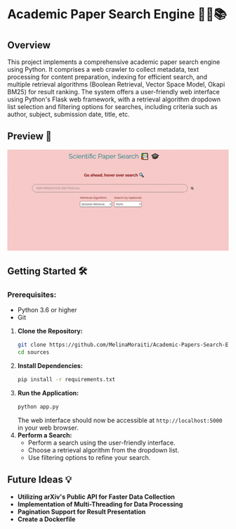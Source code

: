 # Academic Paper Search Engine 👨‍🔬📚

## Overview

This project implements a comprehensive academic paper search engine using Python. It comprises a web crawler to collect metadata, text processing for content preparation, indexing for efficient search, and multiple retrieval algorithms (Boolean Retrieval, Vector Space Model, Okapi BM25) for result ranking. The system offers a user-friendly web interface using  Python's Flask web framework, with a retrieval algorithm dropdown list selection and filtering options for searches, including criteria such as author, subject, submission date, title, etc.

## Preview 🎥
![Search Engine Preview](/app%20screenshots/SearchEngineUsage.gif)

## Getting Started 🛠️

### Prerequisites:
- Python 3.6 or higher
- Git

1. **Clone the Repository:**
     ```bash
     git clone https://github.com/MelinaMoraiti/Academic-Papers-Search-Engine.git
     cd sources
     ```
2. **Install Dependencies:**
     ```bash
     pip install -r requirements.txt
     ```
3. **Run the Application:**
     ```bash
     python app.py
     ```
     The web interface should now be accessible at `http://localhost:5000` in your web browser.
4. **Perform a Search:**
   -  Perform a search using the user-friendly interface.
   -  Choose a retrieval algorithm from the dropdown list.
   -  Use filtering options to refine your search.

## Future Ideas 💡

- **Utilizing arXiv's Public API for Faster Data Collection**
- **Implementation of Multi-Threading for Data Processing**
- **Pagination Support for Result Presentation**
- **Create a Dockerfile**
